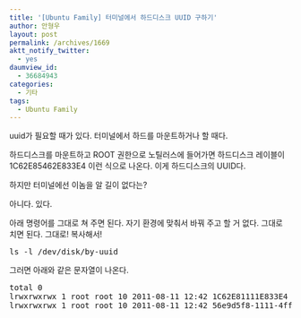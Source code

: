 ```yaml
---
title: '[Ubuntu Family] 터미널에서 하드디스크 UUID 구하기'
author: 안형우
layout: post
permalink: /archives/1669
aktt_notify_twitter:
  - yes
daumview_id:
  - 36684943
categories:
  - 기타
tags:
  - Ubuntu Family
---
```

uuid가 필요할 때가 있다. 터미널에서 하드를 마운트하거나 할 때다.

하드디스크를 마운트하고 ROOT 권한으로 노틸러스에 들어가면 하드디스크 레이블이 1C62E85462E833E4 이런 식으로 나온다. 이게 하드디스크의 UUID다.

하지만 터미널에선 이놈을 알 길이 없다는?

아니다. 있다.

아래 명령어를 그대로 쳐 주면 된다. 자기 환경에 맞춰서 바꿔 주고 할 거 없다. 그대로 치면 된다. 그대로! 복사해서!

<pre>ls -l /dev/disk/by-uuid</pre>

그러면 아래와 같은 문자열이 나온다.

<pre>total 0
lrwxrwxrwx 1 root root 10 2011-08-11 12:42 1C62E81111E833E4 -&gt; ../../sda2
lrwxrwxrwx 1 root root 10 2011-08-11 12:42 56e9d5f8-1111-4ffc-b02c-9a5b6f3d121a -&gt; ../../sda5</pre>